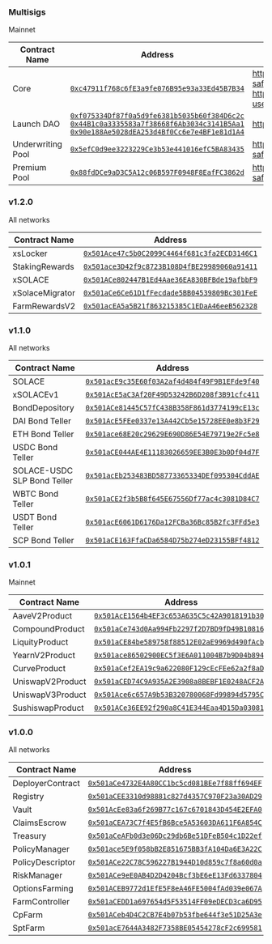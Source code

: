 ### Multisigs

Mainnet

| Contract Name                | Address                                      | Links |
|------------------------------|----------------------------------------------|-------|
| Core                         | [`0xc47911f768c6fE3a9fe076B95e93a33Ed45B7B34`](https://etherscan.io/address/0xc47911f768c6fE3a9fe076B95e93a33Ed45B7B34) | https://gnosis-safe.io/app/eth:0xc47911f768c6fE3a9fe076B95e93a33Ed45B7B34 https://app.coinshift.xyz/#/verify-user/0xc47911f768c6fE3a9fe076B95e93a33Ed45B7B34 |
| Launch DAO                   | [`0xf075334Df87f0a5d9fe6381b5035b60f384D6c2c`](https://etherscan.io/address/0xf075334Df87f0a5d9fe6381b5035b60f384D6c2c) [`0x44B1c0a3335583a7f38668f6Ab3034c3141B5Aa1`](https://etherscan.io/address/0x44B1c0a3335583a7f38668f6Ab3034c3141B5Aa1)  [`0x90e188Ae5028dEA253d4Bf0Cc6e7e4BF1e81d1A4`](https://etherscan.io/address/0x90e188Ae5028dEA253d4Bf0Cc6e7e4BF1e81d1A4) | https://client.aragon.org/#/solacelaunch/ |
| Underwriting Pool            | [`0x5efC0d9ee3223229Ce3b53e441016efC5BA83435`](https://etherscan.io/address/0x5efC0d9ee3223229Ce3b53e441016efC5BA83435) | https://gnosis-safe.io/app/eth:0x5efC0d9ee3223229Ce3b53e441016efC5BA83435 |
| Premium Pool                 | [`0x88fdDCe9aD3C5A12c06B597F0948F8EafFC3862d`](https://etherscan.io/address/0x88fdDCe9aD3C5A12c06B597F0948F8EafFC3862d) | https://gnosis-safe.io/app/eth:0x88fdDCe9aD3C5A12c06B597F0948F8EafFC3862d |

### v1.2.0

All networks

| Contract Name                | Address                                      |
|------------------------------|----------------------------------------------|
| xsLocker                     | [`0x501Ace47c5b0C2099C4464f681c3fa2ECD3146C1`](https://etherscan.io/address/0x501Ace47c5b0C2099C4464f681c3fa2ECD3146C1) |
| StakingRewards               | [`0x501ace3D42f9c8723B108D4fBE29989060a91411`](https://etherscan.io/address/0x501ace3D42f9c8723B108D4fBE29989060a91411) |
| xSOLACE                      | [`0x501ACe802447B1Ed4Aae36EA830BFBde19afbbF9`](https://etherscan.io/address/0x501ACe802447B1Ed4Aae36EA830BFBde19afbbF9) |
| xSolaceMigrator              | [`0x501aCe6Ce61D1fFecdade5BB04539809Bc301FeE`](https://etherscan.io/address/0x501aCe6Ce61D1fFecdade5BB04539809Bc301FeE) |
| FarmRewardsV2                | [`0x501acEA5a5B21f863215385C1EDaA46eeB562328`](https://etherscan.io/address/0x501acEA5a5B21f863215385C1EDaA46eeB562328) |

### v1.1.0

All networks  

| Contract Name                | Address                                      |
|------------------------------|----------------------------------------------|
| SOLACE                       | [`0x501acE9c35E60f03A2af4d484f49F9B1EFde9f40`](https://etherscan.io/address/0x501acE9c35E60f03A2af4d484f49F9B1EFde9f40) |
| xSOLACEv1                    | [`0x501AcE5aC3Af20F49D53242B6D208f3B91cfc411`](https://etherscan.io/address/0x501AcE5aC3Af20F49D53242B6D208f3B91cfc411) |
| BondDepository               | [`0x501ACe81445C57fC438B358F861d3774199cE13c`](https://etherscan.io/address/0x501ACe81445C57fC438B358F861d3774199cE13c) |
| DAI Bond Teller              | [`0x501AcE5FEe0337e13A442Cb5e15728EE0e8b3F29`](https://etherscan.io/address/0x501AcE5FEe0337e13A442Cb5e15728EE0e8b3F29) |
| ETH Bond Teller              | [`0x501ace68E20c29629E690D86E54E79719e2Fc5e8`](https://etherscan.io/address/0x501ace68E20c29629E690D86E54E79719e2Fc5e8) |
| USDC Bond Teller             | [`0x501aCE044AE4E11183026659EE3B0E3b0Df04d7F`](https://etherscan.io/address/0x501aCE044AE4E11183026659EE3B0E3b0Df04d7F) |
| SOLACE-USDC SLP Bond Teller  | [`0x501acEb253483BD58773365334DEf095304CddAE`](https://etherscan.io/address/0x501acEb253483BD58773365334DEf095304CddAE) |
| WBTC Bond Teller             | [`0x501aCE2f3b5B8f645E67556Df77ac4c3081D84C7`](https://etherscan.io/address/0x501aCE2f3b5B8f645E67556Df77ac4c3081D84C7) |
| USDT Bond Teller             | [`0x501acE6061D6176Da12FCBa36Bc85B2fc3FFd5e3`](https://etherscan.io/address/0x501acE6061D6176Da12FCBa36Bc85B2fc3FFd5e3) |
| SCP Bond Teller              | [`0x501aCE163FfaCDa6584D75b274eD23155BFf4812`](https://etherscan.io/address/0x501aCE163FfaCDa6584D75b274eD23155BFf4812) |

### v1.0.1

Mainnet

| Contract Name    | Address                                      |
|------------------|----------------------------------------------|
| AaveV2Product    | [`0x501AcE1564b4EF3c653A635C5c42A9018191b305`](https://etherscan.io/address/0x501AcE1564b4EF3c653A635C5c42A9018191b305) |
| CompoundProduct  | [`0x501aCe743d0Aa994Fb2297f2D7BD9fD49B10816b`](https://etherscan.io/address/0x501aCe743d0Aa994Fb2297f2D7BD9fD49B10816b) |
| LiquityProduct   | [`0x501aCE84be589758f88512E02aE9969d490fAcbC`](https://etherscan.io/address/0x501aCE84be589758f88512E02aE9969d490fAcbC) |
| YearnV2Product   | [`0x501ace86502900EC5f3E6A011004B7b9D04b8941`](https://etherscan.io/address/0x501ace86502900EC5f3E6A011004B7b9D04b8941) |
| CurveProduct     | [`0x501aCef2EA19c9a622080F129cEcFEe62a2f8aD5`](https://etherscan.io/address/0x501aCef2EA19c9a622080F129cEcFEe62a2f8aD5) |
| UniswapV2Product | [`0x501aCED74C9A935A2E3908a8BEBF1E0248ACF2A8`](https://etherscan.io/address/0x501aCED74C9A935A2E3908a8BEBF1E0248ACF2A8) |
| UniswapV3Product | [`0x501Ace6c657A9b53B320780068Fd99894d5795Cb`](https://etherscan.io/address/0x501Ace6c657A9b53B320780068Fd99894d5795Cb) |
| SushiswapProduct | [`0x501ACe36EE92f290a8C41E344Eaa4D15Da030818`](https://etherscan.io/address/0x501ACe36EE92f290a8C41E344Eaa4D15Da030818) |

### v1.0.0

All networks

| Contract Name    | Address                                      |
|------------------|----------------------------------------------|
| DeployerContract | [`0x501aCe4732E4A80CC1bc5cd081BEe7f88ff694EF`](https://etherscan.io/address/0x501aCe4732E4A80CC1bc5cd081BEe7f88ff694EF) |
| Registry         | [`0x501aCEE3310d98881c827d4357C970F23a30AD29`](https://etherscan.io/address/0x501aCEE3310d98881c827d4357C970F23a30AD29) |
| Vault            | [`0x501AcEe83a6f269B77c167c6701843D454E2EFA0`](https://etherscan.io/address/0x501AcEe83a6f269B77c167c6701843D454E2EFA0) |
| ClaimsEscrow     | [`0x501aCEA73C7f4E5fB6Bce5A53603DA611F6A854C`](https://etherscan.io/address/0x501aCEA73C7f4E5fB6Bce5A53603DA611F6A854C) |
| Treasury         | [`0x501aCeAFb0d3e06Dc29db6Be51DFeB504c1D22ef`](https://etherscan.io/address/0x501aCeAFb0d3e06Dc29db6Be51DFeB504c1D22ef) |
| PolicyManager    | [`0x501ace5E9f058bB2E851675BB3fA104Da6E3A22C`](https://etherscan.io/address/0x501ace5E9f058bB2E851675BB3fA104Da6E3A22C) |
| PolicyDescriptor | [`0x501ACe22C78C596227B1944D10d859c7f8a60d0a`](https://etherscan.io/address/0x501ACe22C78C596227B1944D10d859c7f8a60d0a) |
| RiskManager      | [`0x501ACe9eE0AB4D2D4204Bcf3bE6eE13Fd6337804`](https://etherscan.io/address/0x501ACe9eE0AB4D2D4204Bcf3bE6eE13Fd6337804) |
| OptionsFarming   | [`0x501ACEB9772d1EfE5F8eA46FE5004fAd039e067A`](https://etherscan.io/address/0x501ACEB9772d1EfE5F8eA46FE5004fAd039e067A) |
| FarmController   | [`0x501aCEDD1a697654d5F53514FF09eDECD3ca6D95`](https://etherscan.io/address/0x501aCEDD1a697654d5F53514FF09eDECD3ca6D95) |
| CpFarm           | [`0x501ACeb4D4C2CB7E4b07b53fbe644f3e51D25A3e`](https://etherscan.io/address/0x501ACeb4D4C2CB7E4b07b53fbe644f3e51D25A3e) |
| SptFarm          | [`0x501acE7644A3482F7358BE05454278cF2c699581`](https://etherscan.io/address/0x501acE7644A3482F7358BE05454278cF2c699581) |
